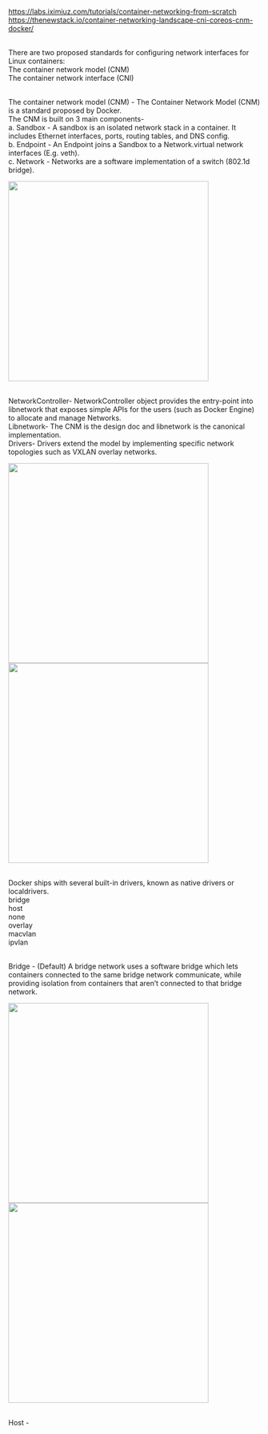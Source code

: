 https://labs.iximiuz.com/tutorials/container-networking-from-scratch
https://thenewstack.io/container-networking-landscape-cni-coreos-cnm-docker/


</br>There are two proposed standards for configuring network interfaces for Linux containers:
  </br>The container network model (CNM) 
  </br>The container network interface (CNI)

</br>The container network model (CNM) - The Container Network Model (CNM) is a standard proposed by Docker.
  </br>The CNM is built on 3 main components-
  </br> a. Sandbox - A sandbox is an isolated network stack in a container. It includes Ethernet interfaces, ports, routing tables, and DNS config.
  </br> b. Endpoint - An Endpoint joins a Sandbox to a Network.virtual network interfaces (E.g. veth). 
  </br> c. Network - Networks are a software implementation of a switch (802.1d bridge).
  
<img src="https://github.com/user-attachments/assets/191cf229-fb09-4fce-9eee-114b3203ded0" width="400">

  </br> NetworkController- NetworkController object provides the entry-point into libnetwork that exposes simple APIs for the users (such as Docker Engine) to allocate and manage Networks.
 </br> Libnetwork- The CNM is the design doc and libnetwork is the canonical implementation.
 </br> Drivers- Drivers extend the model by implementing specific network topologies such as VXLAN overlay networks.

<img src="https://github.com/user-attachments/assets/3a3fe48c-968e-4660-aa4a-b01aea24523a" width="400">
<img src="https://github.com/user-attachments/assets/82357dc6-c82e-48dc-8179-5873a7bf918d" width="400">

 </br>Docker ships with several built-in drivers, known as native drivers or localdrivers. 
 </br>bridge 
 </br>host
 </br>none
 </br>overlay
 </br>macvlan 
 </br>ipvlan
  
</br> Bridge - (Default) A bridge network uses a software bridge which lets containers connected to the same bridge network communicate, while providing isolation from containers that aren’t connected to that bridge network.




<img src="https://github.com/user-attachments/assets/d53bba7e-18d7-4cff-9ca1-94da6baca8b8" width="400">
<img src="https://github.com/user-attachments/assets/4c37983e-10dc-45ac-8117-8cb8acafb8c2" width="400">



</br> Host - 




